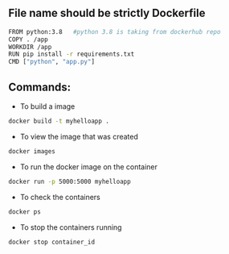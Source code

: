 ## File name should be strictly Dockerfile

```bash
FROM python:3.8   #python 3.8 is taking from dockerhub repo
COPY . /app
WORKDIR /app
RUN pip install -r requirements.txt
CMD ["python", "app.py"]
```

## Commands:

- To build a image
```bash
docker build -t myhelloapp .
```
- To view the image that was created
```bash
docker images
```

- To run the docker image on the container
```bash
docker run -p 5000:5000 myhelloapp
```
- To check the containers
```bash
docker ps
```

- To stop the containers running
```bash
docker stop container_id
```